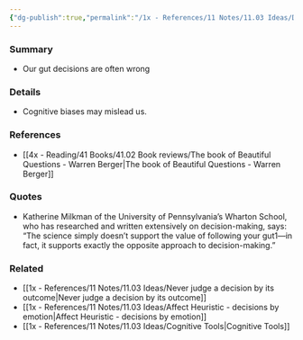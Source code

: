```yaml
---
{"dg-publish":true,"permalink":"/1x - References/11 Notes/11.03 Ideas/Dont make decisions by following your gut instinct/","title":"Dont make decisions by following your gut instinct","noteIcon":""}
---
```



### Summary
- Our gut decisions are often wrong

### Details
- Cognitive biases may mislead us.

### References
- [[4x - Reading/41 Books/41.02 Book reviews/The book of Beautiful Questions - Warren Berger\|The book of Beautiful Questions - Warren Berger]]

### Quotes
-  Katherine Milkman of the University of Pennsylvania’s Wharton School, who has researched and written extensively on decision-making, says: “The science simply doesn’t support the value of following your gut1—in fact, it supports exactly the opposite approach to decision-making.” 

### Related
- [[1x - References/11 Notes/11.03 Ideas/Never judge a decision by its outcome\|Never judge a decision by its outcome]]
- [[1x - References/11 Notes/11.03 Ideas/Affect Heuristic - decisions by emotion\|Affect Heuristic - decisions by emotion]]
- [[1x - References/11 Notes/11.03 Ideas/Cognitive Tools\|Cognitive Tools]]